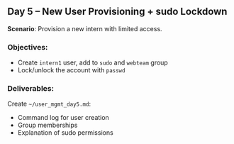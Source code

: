 ## Day 5 – New User Provisioning + sudo Lockdown
**Scenario**: Provision a new intern with limited access.

### Objectives:
- Create `intern1` user, add to `sudo` and `webteam` group
- Lock/unlock the account with `passwd`

### Deliverables:
Create `~/user_mgmt_day5.md`:
- Command log for user creation
- Group memberships
- Explanation of sudo permissions
